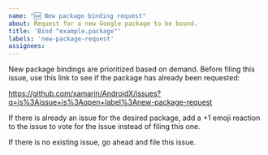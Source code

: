 ```yaml
---
name: "🆕 New package binding request"
about: Request for a new Google package to be bound.
title: 'Bind "example.package"'
labels: 'new-package-request'
assignees: 
---
```


New package bindings are prioritized based on demand.  Before filing
this issue, use this link to see if the package has already been requested:

https://github.com/xamarin/AndroidX/issues?q=is%3Aissue+is%3Aopen+label%3Anew-package-request

If there is already an issue for the desired package, add a +1 emoji reaction
to the issue to vote for the issue instead of filing this one.

If there is no existing issue, go ahead and file this issue.

